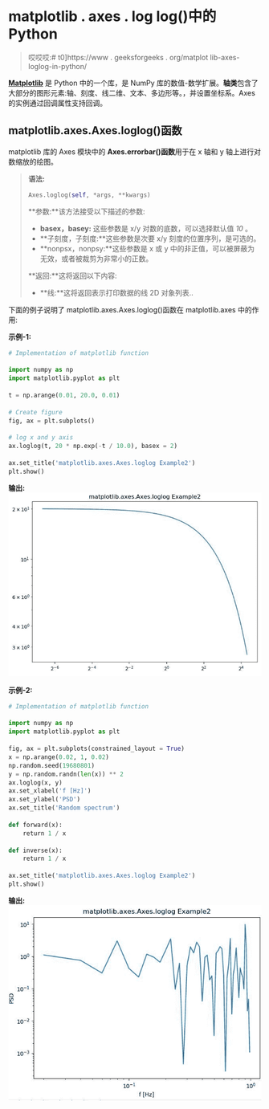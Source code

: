# matplotlib . axes . log log()中的 Python

> 哎哎哎:# t0]https://www . geeksforgeeks . org/matplot lib-axes-loglog-in-python/

**[Matplotlib](https://www.geeksforgeeks.org/python-introduction-matplotlib/)** 是 Python 中的一个库，是 NumPy 库的数值-数学扩展。**轴类**包含了大部分的图形元素:轴、刻度、线二维、文本、多边形等。，并设置坐标系。Axes 的实例通过回调属性支持回调。

## matplotlib.axes.Axes.loglog()函数

matplotlib 库的 Axes 模块中的 **Axes.errorbar()函数**用于在 x 轴和 y 轴上进行对数缩放的绘图。

> **语法:**
> 
> ```py
> Axes.loglog(self, *args, **kwargs)
> ```
> 
> **参数:**该方法接受以下描述的参数:
> 
> *   **basex，basey:** 这些参数是 x/y 对数的底数，可以选择默认值 *10* 。
> *   **子刻度，子刻度:**这些参数是次要 x/y 刻度的位置序列，是可选的。
> *   **nonpsx，nonpsy:**这些参数是 x 或 y 中的非正值，可以被屏蔽为无效，或者被裁剪为非常小的正数。
> 
> **返回:**这将返回以下内容:
> 
> *   **线:**这将返回表示打印数据的线 2D 对象列表..

下面的例子说明了 matplotlib.axes.Axes.loglog()函数在 matplotlib.axes 中的作用:

**示例-1:**

```py
# Implementation of matplotlib function

import numpy as np
import matplotlib.pyplot as plt

t = np.arange(0.01, 20.0, 0.01)

# Create figure
fig, ax = plt.subplots()

# log x and y axis
ax.loglog(t, 20 * np.exp(-t / 10.0), basex = 2)

ax.set_title('matplotlib.axes.Axes.loglog Example2')
plt.show()
```

**输出:**
![](img/55a1392e789bac91aeb03940ec46d56b.png)

**示例-2:**

```py
# Implementation of matplotlib function

import numpy as np
import matplotlib.pyplot as plt

fig, ax = plt.subplots(constrained_layout = True)
x = np.arange(0.02, 1, 0.02)
np.random.seed(19680801)
y = np.random.randn(len(x)) ** 2
ax.loglog(x, y)
ax.set_xlabel('f [Hz]')
ax.set_ylabel('PSD')
ax.set_title('Random spectrum')

def forward(x):
    return 1 / x

def inverse(x):
    return 1 / x

ax.set_title('matplotlib.axes.Axes.loglog Example2')
plt.show()
```

**输出:**
![](img/f4032ccc28e3a3533cab195f5b428535.png)